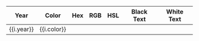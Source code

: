 <table>
<thead><th>Year</th><th>Color</th><th>Hex</th><th>RGB</th><th>HSL</th><th>Black Text</th><th>White Text</th></thead>
<tbody>
<tr v-for="i in items">
    <td>{{i.year}}</td>
    <td>{{i.color}}</td>
    <ColorData :color="i.hex" />
    <ColorData :color="i.rgb" />
    <ColorData :color="i.hsl" />
    <Swatch :bgcolor="i.hex" fc="rgb(0,0,0)" text="Black"/>
    <Swatch :bgcolor="i.hex" fc="rgb(255,255,255)" text="White"/>
</tr>
</tbody>
</table>


<script>
import { sort } from 'fast-sort';
import data from './colors.json';

const d = data;

export default {
  data () {
      return {
          items: d
      }
  }
}
</script>
